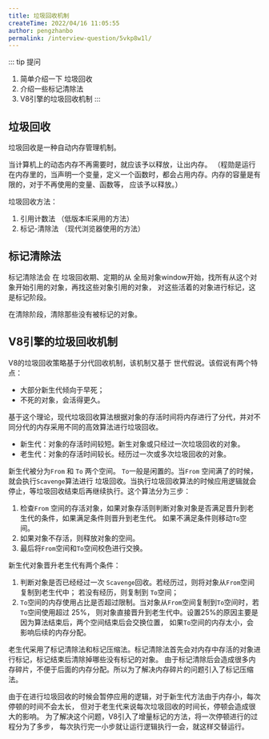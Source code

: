 ```yaml
---
title: 垃圾回收机制
createTime: 2022/04/16 11:05:55
author: pengzhanbo
permalink: /interview-question/5vkp8w1l/
---
```


::: tip 提问

1. 简单介绍一下 垃圾回收
2. 介绍一些标记清除法
3. V8引擎的垃圾回收机制
:::

## 垃圾回收

垃圾回收是一种自动内存管理机制。

当计算机上的动态内存不再需要时，就应该予以释放，让出内存。
（程勋是运行在内存里的，当声明一个变量，定义一个函数时，都会占用内存。内存的容量是有限的，对于不再使用的变量、函数等，
应该予以释放。）

垃圾回收方法：

1. 引用计数法 （低版本IE采用的方法）
2. 标记-清除法 （现代浏览器使用的方法）

## 标记清除法

标记清除法会 在 垃圾回收期、定期的从 全局对象window开始，找所有从这个对象开始引用的对象，再找这些对象引用的对象，
对这些活着的对象进行标记，这是标记阶段。

在清除阶段，清除那些没有被标记的对象。

## V8引擎的垃圾回收机制

V8的垃圾回收策略基于分代回收机制，该机制又基于 世代假说。该假说有两个特点：

- 大部分新生代倾向于早死；
- 不死的对象，会活得更久。

基于这个理论，现代垃圾回收算法根据对象的存活时间将内存进行了分代，并对不同分代的内存采用不同的高效算法进行垃圾回收。

- 新生代：对象的存活时间较短。新生对象或只经过一次垃圾回收的对象。
- 老生代：对象的存活时间较长。经历过一次或多次垃圾回收的对象。

新生代被分为`From` 和 `To` 两个空间。 `To`一般是闲置的。当`From` 空间满了的时候，就会执行`Scavenge`算法进行
垃圾回收。当执行垃圾回收算法的时候应用逻辑就会停止，等垃圾回收结束后再继续执行。这个算法分为三步：

1. 检查`From` 空间的存活对象，如果对象存活则判断对象对象是否满足晋升到老生代的条件，如果满足条件则晋升到老生代。
   如果不满足条件则移动`To`空间。
2. 如果对象不存活，则释放对象的空间。
3. 最后将`From`空间和`To`空间校色进行交换。

新生代对象晋升老生代有两个条件：

1. 判断对象是否已经经过一次 `Scavenge`回收。若经历过，则将对象从`From`空间复制到老生代中；
   若没有经历，则复制到 `To`空间；
2. `To`空间的内存使用占比是否超过限制。当对象从`From`空间复制到`To`空间时，若`To`空间使用超过 25%，
   则对象直接晋升到老生代中。设置25%的原因主要是因为算法结束后，两个空间结束后会交换位置，
   如果`To`空间的内存太小，会影响后续的内存分配。

老生代采用了标记清除法和标记压缩法。标记清除法首先会对内存中存活的对象进行标记，标记结束后清除掉哪些没有标记的对象。
由于标记清除后会造成很多内存碎片，不便于后面的内存分配。所以为了解决内存碎片的问题引入了标记压缩法。

由于在进行垃圾回收的时候会暂停应用的逻辑，对于新生代方法由于内存小，每次停顿的时间不会太长，
但对于老生代来说每次垃圾回收的时间长，停顿会造成很大的影响。
为了解决这个问题，V8引入了增量标记的方法，将一次停顿进行的过程分为了多步，
每次执行完一小步就让运行逻辑执行一会，就这样交替运行。
